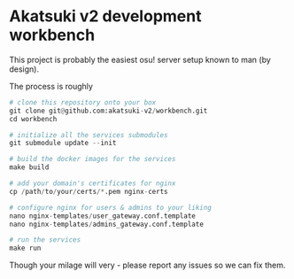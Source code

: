 # Akatsuki v2 development workbench

This project is probably the easiest osu! server setup known to man (by design).

The process is roughly

```py
# clone this repository onto your box
git clone git@github.com:akatsuki-v2/workbench.git
cd workbench

# initialize all the services submodules
git submodule update --init

# build the docker images for the services
make build

# add your domain's certificates for nginx
cp /path/to/your/certs/*.pem nginx-certs

# configure nginx for users & admins to your liking
nano nginx-templates/user_gateway.conf.template
nano nginx-templates/admins_gateway.conf.template

# run the services
make run
```

Though your milage will very - please report any issues so we can fix them.
